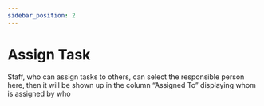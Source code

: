 ```yaml
---
sidebar_position: 2
---
```


# Assign Task

Staff, who can assign tasks to others, can select the responsible person here, then it will be shown up in the column “Assigned To” displaying whom is assigned by who
